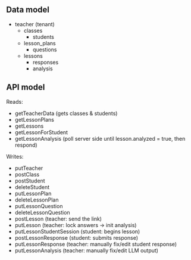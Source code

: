 ## Data model

- teacher (tenant)
    - classes
        - students
    - lesson_plans
        - questions
    - lessons
        - responses
        - analysis

## API model

Reads:

- getTeacherData (gets classes & students)
- getLessonPlans
- getLessons
- getLessonForStudent
- getLessonAnalysis (poll server side until lesson.analyzed = true, then respond)

Writes:

- putTeacher
- postClass
- postStudent
- deleteStudent
- putLessonPlan
- deleteLessonPlan
- putLessonQuestion
- deleteLessonQuestion
- postLesson (teacher: send the link)
- putLesson (teacher: lock answers -> init analysis)
- putLessonStudentSession (student: begins lesson)
- postLessonResponse (student: submits response)
- putLessonResponse (teacher: manually fix/edit student response)
- putLessonAnalysis (teacher: manually fix/edit LLM output)



